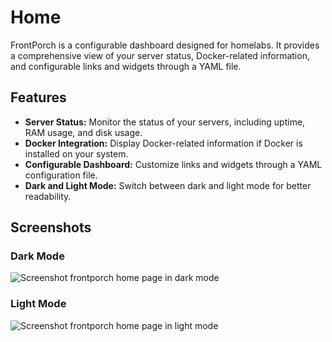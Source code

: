 # Home

FrontPorch is a configurable dashboard designed for homelabs. It provides a comprehensive view of your server status, Docker-related information, and configurable links and widgets through a YAML file.

## Features

- **Server Status:** Monitor the status of your servers, including uptime, RAM usage, and disk usage.
- **Docker Integration:** Display Docker-related information if Docker is installed on your system.
- **Configurable Dashboard:** Customize links and widgets through a YAML configuration file.
- **Dark and Light Mode:** Switch between dark and light mode for better readability.

## Screenshots

### Dark Mode

![Screenshot frontporch home page in dark mode](dark_mode.jpeg)

### Light Mode

![Screenshot frontporch home page in light mode](light_mode.jpeg)
